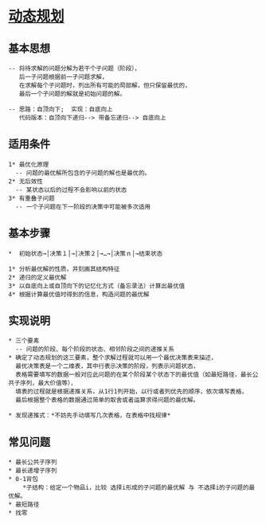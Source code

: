 # [动态规划](http://blog.jobbole.com/83949/)
  ## 基本思想
    -- 将待求解的问题分解为若干个子问题（阶段），
       后一子问题根据前一子问题求解，
       在求解每个子问题时，列出所有可能的局部解，但只保留最优的，
       最后一个子问题的解就是初始问题的解。
    
    -- 思路：自顶向下;  实现：自底向上
       代码版本：自顶向下递归--> 带备忘递归--> 自底向上
        
       
  ## 适用条件
    1* 最优化原理
      -- 问题的最优解所包含的子问题的解也是最优的。
    2* 无后效性
      -- 某状态以后的过程不会影响以前的状态  
    3* 有重叠子问题
      -- 一个子问题在下一阶段的决策中可能被多次适用
      
  ## 基本步骤
    *  初始状态→│决策１│→│决策２│→…→│决策ｎ│→结束状态
    
    1* 分析最优解的性质，并刻画其结构特征
    2* 递归的定义最优解
    3* 以自底向上或自顶向下的记忆化方式（备忘录法）计算出最优值
    4* 根据计算最优值时得到的信息，构造问题的最优解
        
  ## 实现说明
    * 三个要素
      -- 问题的阶段、每个阶段的状态、相邻阶段之间的递推关系  
    * 确定了动态规划的这三要素，整个求解过程就可以用一个最优决策表来描述，
      最优决策表是一个二维表，其中行表示决策的阶段，列表示问题状态，
      表格需要填写的数据一般对应此问题的在某个阶段某个状态下的最优值（如最短路径，最长公共子序列，最大价值等），
      填表的过程就是根据递推关系，从1行1列开始，以行或者列优先的顺序，依次填写表格，
      最后根据整个表格的数据通过简单的取舍或者运算求得问题的最优解。  
    
    * 发现递推式：*不妨先手动填写几次表格，在表格中找规律*
      
  ## 常见问题
    * 最长公共子序列
    * 最长递增子序列
    * 0-1背包
        *子结构：给定一个物品i，比较 选择i形成的子问题的最优解 与 不选择i的子问题的最优解。
    * 最短路径
    * 找零
      
      
      
      
      
      
      
      